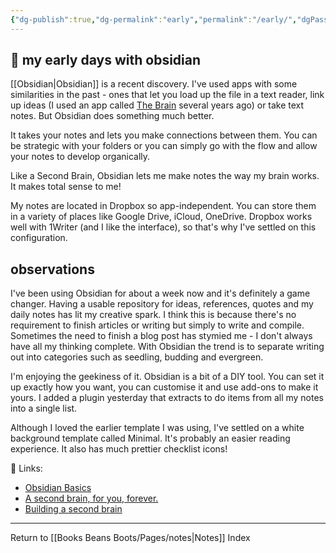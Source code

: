 ```yaml
---
{"dg-publish":true,"dg-permalink":"early","permalink":"/early/","dgPassFrontmatter":true}
---
```



## 🌿 my early days with obsidian

[[Obsidian\|Obsidian]] is a recent discovery. I've used apps with some similarities in the past - ones that let you load up the file in a text reader, link up ideas (I used an app called [The Brain](https://www.thebrain.com/) several years ago) or take text notes. But Obsidian does something much better.

It takes your notes and lets you make connections between them. You can be strategic with your folders or you can simply go with the flow and allow your notes to develop organically.

Like a Second Brain, Obsidian lets me make notes the way my brain works. It makes total sense to me!

My notes are located in Dropbox so app-independent. You can store them in a variety of places like Google Drive, iCloud, OneDrive. Dropbox works well with 1Writer (and I like the interface), so that's why I've settled on this configuration.

## observations

I've been using Obsidian for about a week now and it's definitely a game changer. Having a usable repository for ideas, references, quotes and my daily notes has lit my creative spark. I think this is because there's no requirement to finish articles or writing but simply to write and compile. Sometimes the need to finish a blog post has stymied me - I don't always have all my thinking complete. With Obsidian the trend is to separate writing out into categories such as seedling, budding and evergreen.

I'm enjoying the geekiness of it. Obsidian is a bit of a DIY tool. You can set it up exactly how you want, you can customise it and use add-ons to make it yours. I added a plugin yesterday that extracts to do items from all my notes into a single list. 

Although I loved the earlier template I was using, I've settled on a white background template called Minimal. It's probably an easier reading experience. It also has much prettier checklist icons!

🔗 Links:

- [Obsidian Basics](https://publish.obsidian.md/lyt-kit/Hiding+content+in+plain+sight#LYT+Special+Session+-+Obsidian+Help)
- [A second brain,  for you, forever.](https://obsidian.md/)
- [Building a second brain](https://maggieappleton.com/basb) 

---

Return to [[Books Beans Boots/Pages/notes\|Notes]] Index
